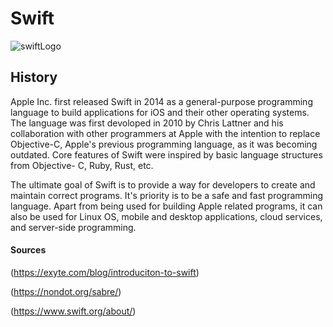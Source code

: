 # Swift 

![swiftLogo](https://user-images.githubusercontent.com/49759112/190501077-65f56d6b-89f6-495f-b150-0a2557ea3f31.png)

## History 

Apple Inc. first released Swift in 2014 as a general-purpose programming language to build applications for iOS and their other operating systems. The language was first devoloped in 2010 by Chris Lattner and his collaboration with other programmers at Apple with the intention to replace Objective-C, Apple's previous programming language, as it was becoming outdated. Core features of Swift were inspired by basic language structures from Objective- C, Ruby, Rust, etc. 

The ultimate goal of Swift is to provide a way for developers to create and maintain correct programs. It's priority is to be a safe and fast programming language. Apart from being used for building Apple related programs, it can also be used  for Linux OS, mobile and desktop applications, cloud services, and server-side programming. 



#### Sources
(https://exyte.com/blog/introduciton-to-swift)

(https://nondot.org/sabre/)

(https://www.swift.org/about/) 
